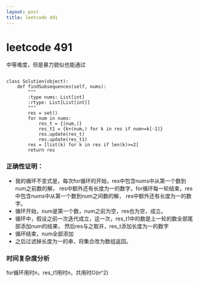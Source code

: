 ```yaml
---
layout: post
title: leetcode 491
---
```

# leetcode 491

中等难度，但是暴力貌似也能通过

```python3

class Solution(object):
    def findSubsequences(self, nums):
        """
        :type nums: List[int]
        :rtype: List[List[int]]
        """
        res = set()
        for num in nums:
            res_t = {(num,)}
            res_t1 = {k+(num,) for k in res if num>=k[-1]}
            res.update(res_t)
            res.update(res_t1)
        res = [list(k) for k in res if len(k)>=2]
        return res

```

### 正确性证明：

- 我的循环不变式是，每次for循环的开始，res中包含nums中从第一个数到num之前数的解，
res中额外还有长度为一的数字，for循环每一轮结束，res中包含nums中从第一个数到num之间数的解，
res中额外还有长度为一的数字。
 - 循环开始，num是第一个数，num之前为空，res也为空，成立。
 - 循环中，假设之前一次迭代成立，这一次，res_t1中的数是上一轮的数全部尾部添加num的结果，
然后res与之取并，res_t添加长度为一的数字
 - 循环结束，num全部添加
- 之后过滤掉长度为一的串，将集合改为数组返回。


### 时间复杂度分析

for循环用时n，res_t1用时n，共用时O(n^2)


